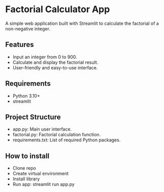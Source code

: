 # Factorial Calculator App

A simple web application built with Streamlit to calculate the factorial of a non-negative integer.

## Features

- Input an integer from 0 to 900.
- Calculate and display the factorial result.
- User-friendly and easy-to-use interface.

## Requirements

- Python 3.10+
- streamlit

## Project Structure

- app.py: Main user interface.
- factorial.py: Factorial calculation function.
- requirements.txt: List of required Python packages.

## How to install
- Clone repo
- Create virtual environment
- Install library
- Run app: streamlit run app.py
